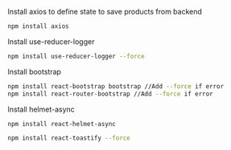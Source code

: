 Install axios to define state to save products from backend

```bash
npm install axios
```

Install use-reducer-logger

```bash
npm install use-reducer-logger --force
```

Install bootstrap

```bash
npm install react-bootstrap bootstrap //Add --force if error
npm install react-router-bootstrap //Add --force if error
```

Install helmet-async

```bash
npm install react-helmet-async
```

```bash
npm install react-toastify --force
```